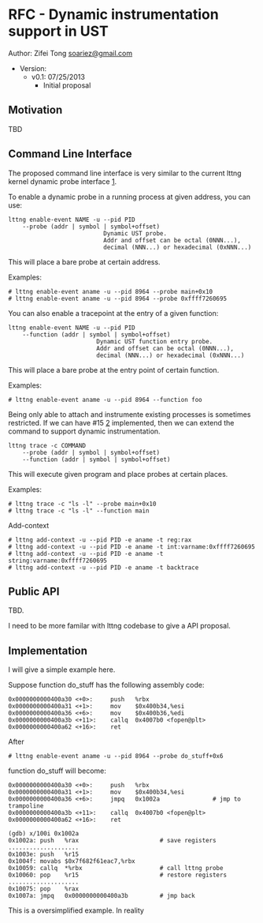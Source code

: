 RFC - Dynamic instrumentation support in UST
============================================

Author: Zifei Tong <soariez@gmail.com>

- Version:
    - v0.1: 07/25/2013
        - Initial proposal

Motivation
----------

TBD

Command Line Interface
----------------------

The proposed command line interface is very similar to the current lttng kernel
dynamic probe interface [1].

To enable a dynamic probe in a running process at given address, you can use:

    lttng enable-event NAME -u --pid PID
        --probe (addr | symbol | symbol+offset)
                               Dynamic UST probe.
                               Addr and offset can be octal (0NNN...),
                               decimal (NNN...) or hexadecimal (0xNNN...)

This will place a bare probe at certain address.

Examples:

    # lttng enable-event aname -u --pid 8964 --probe main+0x10
    # lttng enable-event aname -u --pid 8964 --probe 0xffff7260695

You can also enable a tracepoint at the entry of a given function:

    lttng enable-event NAME -u --pid PID
        --function (addr | symbol | symbol+offset)
                             Dynamic UST function entry probe.
                             Addr and offset can be octal (0NNN...),
                             decimal (NNN...) or hexadecimal (0xNNN...)

This will place a bare probe at the entry point of certain function.

Examples:

    # lttng enable-event aname -u --pid 8964 --function foo

Being only able to attach and instrumente existing processes is sometimes
restricted. If we can have #15 [2] implemented, then we can extend the command
to support dynamic instrumentation.

    lttng trace -c COMMAND
        --probe (addr | symbol | symbol+offset)
        --function (addr | symbol | symbol+offset)

This will execute given program and place probes at certain places.

Examples:

    # lttng trace -c "ls -l" --probe main+0x10
    # lttng trace -c "ls -l" --function main

Add-context

    # lttng add-context -u --pid PID -e aname -t reg:rax
    # lttng add-context -u --pid PID -e aname -t int:varname:0xffff7260695
    # lttng add-context -u --pid PID -e aname -t string:varname:0xffff7260695
    # lttng add-context -u --pid PID -e aname -t backtrace

Public API
----------

TBD.

I need to be more familar with lttng codebase to give a API proposal.

Implementation
--------------

I will give a simple example here.

Suppose function do_stuff has the following assembly code:

    0x0000000000400a30 <+0>:     push   %rbx
    0x0000000000400a31 <+1>:     mov    $0x400b34,%esi
    0x0000000000400a36 <+6>:     mov    $0x400b36,%edi
    0x0000000000400a3b <+11>:    callq  0x4007b0 <fopen@plt>
    0x0000000000400a62 <+16>:    ret

After

    # lttng enable-event aname -u --pid 8964 --probe do_stuff+0x6

function do_stuff will become:

    0x0000000000400a30 <+0>:     push   %rbx
    0x0000000000400a31 <+1>:     mov    $0x400b34,%esi
    0x0000000000400a36 <+6>:     jmpq   0x1002a               # jmp to trampoline
    0x0000000000400a3b <+11>:    callq  0x4007b0 <fopen@plt>
    0x0000000000400a62 <+16>:    ret

    (gdb) x/100i 0x1002a
    0x1002a: push   %rax                       # save registers
    ....................
    0x1003e: push   %r15
    0x1004f: movabs $0x7f682f61eac7,%rbx
    0x10059: callq  *%rbx                      # call lttng probe
    0x10060: pop    %r15                       # restore registers
    ....................
    0x10075: pop    %rax
    0x1007a: jmpq   0x0000000000400a3b         # jmp back


This is a oversimplified example. In reality

[1]: http://bugs.lttng.org/projects/lttng-tools/wiki
[2]: http://bugs.lttng.org/issues/15
[3]: https://github.com/5kg/lttng-gsoc/blob/master/notes/dyninst.md
[4]: http://sourceware.org/systemtap/SystemTap_Beginners_Guide/utargetvariable.html
[5]: http://sourceware.org/systemtap/SystemTap_Beginners_Guide/ustack.html
